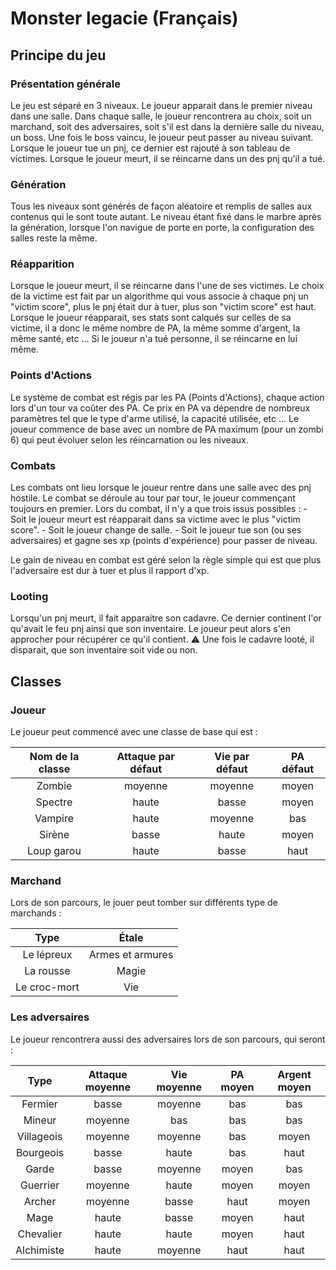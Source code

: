 # Monster legacie (Français)

## Principe du jeu 

### Présentation générale

Le jeu est séparé en 3 niveaux.
Le joueur apparait dans le premier niveau dans une salle. 
Dans chaque salle, le joueur rencontrera au choix, soit un marchand, soit des adversaires, soit s'il est dans la dernière salle du niveau, un boss. 
Une fois le boss vaincu, le joueur peut passer au niveau suivant.
Lorsque le joueur tue un pnj, ce dernier est rajouté à son tableau de victimes. Lorsque le joueur meurt, il se réincarne dans un des pnj qu'il a tué.

### Génération

Tous les niveaux sont générés de façon aléatoire et remplis de salles aux contenus qui le sont toute autant.
Le niveau étant fixé dans le marbre après la génération, lorsque l'on navigue de porte en porte, la configuration des salles reste la même.

### Réapparition

Lorsque le joueur meurt, il se réincarne dans l'une de ses victimes. Le choix de la victime est fait par un algorithme qui vous associe à chaque pnj un "victim score", plus le pnj était dur à tuer, plus son "victim score" est haut.
Lorsque le joueur réapparait, ses stats sont calqués sur celles de sa victime, il a donc le même nombre de PA, la même somme d'argent, la même santé, etc ...
Si le joueur n'a tué personne, il se réincarne en lui même.

### Points d'Actions

Le système de combat est régis par les PA (Points d'Actions), chaque action lors d'un tour va coûter des PA. Ce prix en PA va dépendre de nombreux paramètres tel que le type d'arme utilisé, la capacité utilisée, etc ...
Le joueur commence de base avec un nombre de PA maximum (pour un zombi 6) qui peut évoluer selon les réincarnation ou les niveaux.

### Combats

Les combats ont lieu lorsque le joueur rentre dans une salle avec des pnj hostile.
Le combat se déroule au tour par tour, le joueur commençant toujours en premier.
Lors du combat, il n'y a que trois issus possibles :
	- Soit le joueur meurt est réapparait dans sa victime avec le plus "victim score".
	- Soit le joueur change de salle.
	-  Soit le joueur tue son (ou ses adversaires) et gagne ses xp (points d'expérience) pour passer de niveau.

Le gain de niveau en combat est géré selon la règle simple qui est que plus l'adversaire est dur à tuer et plus il rapport d'xp.

### Looting 

Lorsqu'un pnj meurt, il fait apparaitre son cadavre. Ce dernier continent l'or qu'avait le feu pnj ainsi que son inventaire. 
Le joueur peut alors s'en approcher pour récupérer ce qu'il contient.
⚠️ Une fois le cadavre looté, il disparait, que son inventaire soit vide ou non.

## Classes 

### Joueur

Le joueur peut commencé avec une classe de base qui est :

|Nom de la classe|Attaque par défaut|Vie par défaut |PA défaut|
|:------------------:|:---------------------:|:----------------:|:--------:|
|Zombie| moyenne | moyenne | moyen |
|Spectre|haute|basse|moyen|
|Vampire|haute|moyenne|bas|
|Sirène|basse|haute|moyen|
|Loup garou|haute|basse|haut|

### Marchand

Lors de son parcours, le jouer peut tomber sur différents type de marchands :

|Type|Étale|
|:----:|:---:|
|Le lépreux | Armes et armures |
|La rousse | Magie |
|Le croc-mort | Vie |

### Les adversaires

Le joueur rencontrera aussi des adversaires lors de son parcours, qui seront : 

|Type|Attaque moyenne|Vie moyenne|PA moyen|Argent moyen|
|:---:|:---------------------:|:--------------:|:-----------:|:----------:|
|Fermier|basse | moyenne | bas | bas |
|Mineur| moyenne | bas | bas | bas |
|Villageois|moyenne|moyenne|bas|moyen|
|Bourgeois|basse|haute|bas|haut|
|Garde|basse|moyenne|moyen|bas|
|Guerrier|moyenne|haute|moyen|moyen|
|Archer|moyenne|basse|haut|moyen|
|Mage|haute|basse|moyen|haut|
|Chevalier|haute|haute|moyen|haut|
|Alchimiste|haute|moyenne|haut|haut




